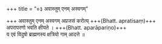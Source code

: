 +++
title = "०३ अवास्तुम् एनम् अस्वगम्"

+++
अवास्तुम् एनम् अस्वगम् अप्रजसं करोत्य् +++(Bhatt. apratisaṃ)+++  
अपरापरणो भवति क्षीयते । +++(Bhatt. aparāpariṇo)+++  
य एवं विदुषो ब्राह्मणस्य क्षत्रियो गाम् आदत्ते ॥